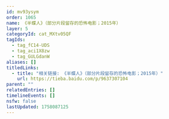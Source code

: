 ```yaml
---
id: mv93ysym
order: 1065
name: 《半蝶人》（部分片段留存的恐怖电影；2015年）
layer: 5
categoryId: cat_MXtv05QF
tagIds:
  - tag_fC14-UDS
  - tag_aci1X8zw
  - tag_GULGdanW
aliases: []
titledLinks:
  - title: "相关链接: 《半蝶人》（部分片段留存的恐怖电影；2015年）"
    url: https://tieba.baidu.com/p/9637307104
parent: ""
relatedEntries: []
timelineEvents: []
nsfw: false
lastUpdated: 1758087125
---
```


